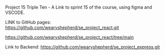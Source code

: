 Project 15 Triple Ten - A Link to sprint 15 of the course, using figma and VSCODE.

LINK to GitHub pages: https://github.com/wearyshepherd/se_project_react.git

https://github.com/wearyshepherd/se_project_react/tree/main 

Link to Backend: https://github.com/wearyshepherd/se_project_express.git 
